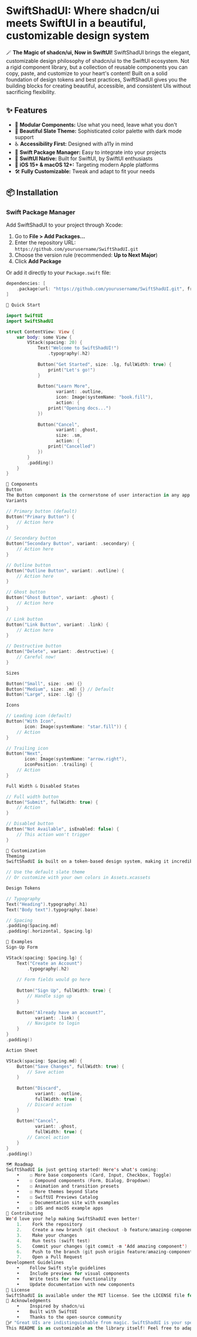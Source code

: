 
# SwiftShadUI: Where shadcn/ui meets SwiftUI in a beautiful, customizable design system

🪄 **The Magic of shadcn/ui, Now in SwiftUI!**
SwiftShadUI brings the elegant, customizable design philosophy of shadcn/ui to the SwiftUI ecosystem. Not a rigid component library, but a collection of reusable components you can copy, paste, and customize to your heart's content!
Built on a solid foundation of design tokens and best practices, SwiftShadUI gives you the building blocks for creating beautiful, accessible, and consistent UIs without sacrificing flexibility.

## ✨ Features
-  🧩 **Modular Components:** Use what you need, leave what you don't
-  🎨 **Beautiful Slate Theme:** Sophisticated color palette with dark mode support
-  ♿ **Accessibility First:** Designed with a11y in mind
-  🧪 **Swift Package Manager:** Easy to integrate into your projects
-  💪 **SwiftUI Native:** Built for SwiftUI, by SwiftUI enthusiasts
-  🎯 **iOS 15+ & macOS 12+:** Targeting modern Apple platforms
-  🛠️ **Fully Customizable:** Tweak and adapt to fit your needs

## 📦 Installation
### Swift Package Manager
Add SwiftShadUI to your project through Xcode:
1. Go to **File > Add Packages...**
2. Enter the repository URL: `https://github.com/yourusername/SwiftShadUI.git`
3. Choose the version rule (recommended: **Up to Next Major**)
4. Click **Add Package**

Or add it directly to your `Package.swift` file:

```swift
dependencies: [
    .package(url: "https://github.com/yourusername/SwiftShadUI.git", from: "0.1.0")
]

🚀 Quick Start

import SwiftUI
import SwiftShadUI

struct ContentView: View {
    var body: some View {
        VStack(spacing: 20) {
            Text("Welcome to SwiftShadUI!")
                .typography(.h2)
            
            Button("Get Started", size: .lg, fullWidth: true) {
                print("Let's go!")
            }
            
            Button("Learn More",
                   variant: .outline,
                   icon: Image(systemName: "book.fill"),
                   action: {
                print("Opening docs...")
            })
            
            Button("Cancel",
                   variant: .ghost,
                   size: .sm,
                   action: {
                print("Cancelled")
            })
        }
        .padding()
    }
}

🧩 Components
Button
The Button component is the cornerstone of user interaction in any app. SwiftShadUI's button is highly customizable with various styles, sizes, and states.
Variants

// Primary button (default)
Button("Primary Button") {
    // Action here
}

// Secondary button
Button("Secondary Button", variant: .secondary) {
    // Action here
}

// Outline button
Button("Outline Button", variant: .outline) {
    // Action here
}

// Ghost button
Button("Ghost Button", variant: .ghost) {
    // Action here
}

// Link button
Button("Link Button", variant: .link) {
    // Action here
}

// Destructive button
Button("Delete", variant: .destructive) {
    // Careful now!
}

Sizes

Button("Small", size: .sm) {}
Button("Medium", size: .md) {} // Default
Button("Large", size: .lg) {}

Icons

// Leading icon (default)
Button("With Icon",
       icon: Image(systemName: "star.fill")) {
    // Action
}

// Trailing icon
Button("Next",
       icon: Image(systemName: "arrow.right"),
       iconPosition: .trailing) {
    // Action
}

Full Width & Disabled States

// Full width button
Button("Submit", fullWidth: true) {
    // Action
}

// Disabled button
Button("Not Available", isEnabled: false) {
    // This action won't trigger
}

🎨 Customization
Theming
SwiftShadUI is built on a token-based design system, making it incredibly customizable:

// Use the default slate theme
// Or customize with your own colors in Assets.xcassets

Design Tokens

// Typography
Text("Heading").typography(.h1)
Text("Body text").typography(.base)

// Spacing
.padding(Spacing.md)
.padding(.horizontal, Spacing.lg)

📱 Examples
Sign-Up Form

VStack(spacing: Spacing.lg) {
    Text("Create an Account")
        .typography(.h2)
    
    // Form fields would go here
    
    Button("Sign Up", fullWidth: true) {
        // Handle sign up
    }
    
    Button("Already have an account?",
           variant: .link) {
        // Navigate to login
    }
}
.padding()

Action Sheet

VStack(spacing: Spacing.md) {
    Button("Save Changes", fullWidth: true) {
        // Save action
    }
    
    Button("Discard",
           variant: .outline,
           fullWidth: true) {
        // Discard action
    }
    
    Button("Cancel",
           variant: .ghost,
           fullWidth: true) {
        // Cancel action
    }
}
.padding()

🗺️ Roadmap
SwiftShadUI is just getting started! Here's what's coming:
    •    ☐ More base components (Card, Input, Checkbox, Toggle)
    •    ☐ Compound components (Form, Dialog, Dropdown)
    •    ☐ Animation and transition presets
    •    ☐ More themes beyond Slate
    •    ☐ SwiftUI Previews Catalog
    •    ☐ Documentation site with examples
    •    ☐ iOS and macOS example apps
🤝 Contributing
We'd love your help making SwiftShadUI even better!
    1.    Fork the repository
    2.    Create a new branch (⁠git checkout -b feature/amazing-component)
    3.    Make your changes
    4.    Run tests (⁠swift test)
    5.    Commit your changes (⁠git commit -m 'Add amazing component')
    6.    Push to the branch (⁠git push origin feature/amazing-component)
    7.    Open a Pull Request
Development Guidelines
    •    Follow Swift style guidelines
    •    Include previews for visual components
    •    Write tests for new functionality
    •    Update documentation with new components
📄 License
SwiftShadUI is available under the MIT license. See the LICENSE file for more information.
💖 Acknowledgments
    •    Inspired by shadcn/ui
    •    Built with SwiftUI
    •    Thanks to the open-source community
🧙‍♂️ "Great UIs are indistinguishable from magic. SwiftShadUI is your spellbook."
This README is as customizable as the library itself! Feel free to adapt it to your needs.




